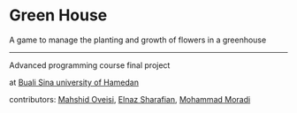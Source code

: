 # Green House
A game to manage the planting and growth of flowers in a greenhouse

---
Advanced programming course final project

at [Buali Sina university of Hamedan](https://basu.ac.ir)

contributors: 
[Mahshid Oveisi](https://github.com/mahshid-o), 
[Elnaz Sharafian](https://github.com/el-sharafian),
[Mohammad Moradi](https://github.com/itismoradi)
